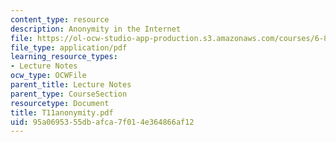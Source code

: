 ```yaml
---
content_type: resource
description: Anonymity in the Internet
file: https://ol-ocw-studio-app-production.s3.amazonaws.com/courses/6-829-computer-networks-fall-2002/95a0695355dbafca7f014e364866af12_T11anonymity.pdf
file_type: application/pdf
learning_resource_types:
- Lecture Notes
ocw_type: OCWFile
parent_title: Lecture Notes
parent_type: CourseSection
resourcetype: Document
title: T11anonymity.pdf
uid: 95a06953-55db-afca-7f01-4e364866af12
---
```

